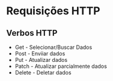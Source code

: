 # Requisições HTTP

## Verbos HTTP

- Get - Selecionar/Buscar Dados
- Post - Enviiar dados
- Put - Atualizar dados
- Patch - Atualizar parcialmente dados
- Delete - Deletar dados